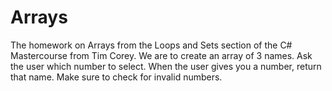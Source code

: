 # Arrays
The homework on Arrays from the Loops and Sets section of the C# Mastercourse from Tim Corey. We are to create an array of 3 names. Ask the user which number to select. When the user gives you a number, return that name. Make sure to check for invalid numbers.
